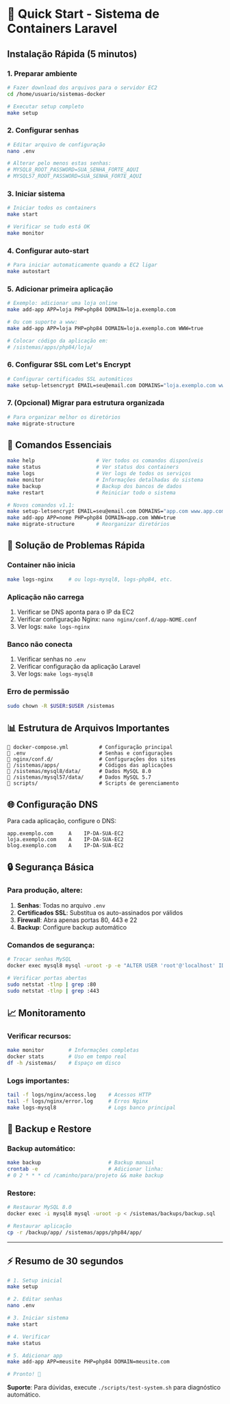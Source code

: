# 🚀 Quick Start - Sistema de Containers Laravel

## Instalação Rápida (5 minutos)

### 1. Preparar ambiente
```bash
# Fazer download dos arquivos para o servidor EC2
cd /home/usuario/sistemas-docker

# Executar setup completo
make setup
```

### 2. Configurar senhas
```bash
# Editar arquivo de configuração
nano .env

# Alterar pelo menos estas senhas:
# MYSQL8_ROOT_PASSWORD=SUA_SENHA_FORTE_AQUI
# MYSQL57_ROOT_PASSWORD=SUA_SENHA_FORTE_AQUI
```

### 3. Iniciar sistema
```bash
# Iniciar todos os containers
make start

# Verificar se tudo está OK
make monitor
```

### 4. Configurar auto-start
```bash
# Para iniciar automaticamente quando a EC2 ligar
make autostart
```

### 5. Adicionar primeira aplicação
```bash
# Exemplo: adicionar uma loja online
make add-app APP=loja PHP=php84 DOMAIN=loja.exemplo.com

# Ou com suporte a www:
make add-app APP=loja PHP=php84 DOMAIN=loja.exemplo.com WWW=true

# Colocar código da aplicação em:
# /sistemas/apps/php84/loja/
```

### 6. Configurar SSL com Let's Encrypt
```bash
# Configurar certificados SSL automáticos
make setup-letsencrypt EMAIL=seu@email.com DOMAINS="loja.exemplo.com www.loja.exemplo.com"
```

### 7. (Opcional) Migrar para estrutura organizada
```bash
# Para organizar melhor os diretórios
make migrate-structure
```

## 🎯 Comandos Essenciais

```bash
make help                    # Ver todos os comandos disponíveis
make status                  # Ver status dos containers
make logs                    # Ver logs de todos os serviços
make monitor                 # Informações detalhadas do sistema
make backup                  # Backup dos bancos de dados
make restart                 # Reiniciar todo o sistema

# Novos comandos v1.1:
make setup-letsencrypt EMAIL=seu@email.com DOMAINS="app.com www.app.com"  # SSL automático
make add-app APP=nome PHP=php84 DOMAIN=app.com WWW=true                   # App com www
make migrate-structure       # Reorganizar diretórios
```

## 🔧 Solução de Problemas Rápida

### Container não inicia
```bash
make logs-nginx     # ou logs-mysql8, logs-php84, etc.
```

### Aplicação não carrega
1. Verificar se DNS aponta para o IP da EC2
2. Verificar configuração Nginx: `nano nginx/conf.d/app-NOME.conf`
3. Ver logs: `make logs-nginx`

### Banco não conecta
1. Verificar senhas no `.env`
2. Verificar configuração da aplicação Laravel
3. Ver logs: `make logs-mysql8`

### Erro de permissão
```bash
sudo chown -R $USER:$USER /sistemas
```

## 📊 Estrutura de Arquivos Importantes

```
📁 docker-compose.yml          # Configuração principal
📁 .env                        # Senhas e configurações
📁 nginx/conf.d/               # Configurações dos sites
📁 /sistemas/apps/             # Códigos das aplicações
📁 /sistemas/mysql8/data/      # Dados MySQL 8.0
📁 /sistemas/mysql57/data/     # Dados MySQL 5.7
📁 scripts/                    # Scripts de gerenciamento
```

## 🌐 Configuração DNS

Para cada aplicação, configure o DNS:
```
app.exemplo.com     A    IP-DA-SUA-EC2
loja.exemplo.com    A    IP-DA-SUA-EC2
blog.exemplo.com    A    IP-DA-SUA-EC2
```

## 🔒 Segurança Básica

### Para produção, altere:
1. **Senhas**: Todas no arquivo `.env`
2. **Certificados SSL**: Substitua os auto-assinados por válidos
3. **Firewall**: Abra apenas portas 80, 443 e 22
4. **Backup**: Configure backup automático

### Comandos de segurança:
```bash
# Trocar senhas MySQL
docker exec mysql8 mysql -uroot -p -e "ALTER USER 'root'@'localhost' IDENTIFIED BY 'nova_senha';"

# Verificar portas abertas
sudo netstat -tlnp | grep :80
sudo netstat -tlnp | grep :443
```

## 📈 Monitoramento

### Verificar recursos:
```bash
make monitor        # Informações completas
docker stats        # Uso em tempo real
df -h /sistemas/    # Espaço em disco
```

### Logs importantes:
```bash
tail -f logs/nginx/access.log    # Acessos HTTP
tail -f logs/nginx/error.log     # Erros Nginx
make logs-mysql8                 # Logs banco principal
```

## 🚨 Backup e Restore

### Backup automático:
```bash
make backup                      # Backup manual
crontab -e                       # Adicionar linha:
# 0 2 * * * cd /caminho/para/projeto && make backup
```

### Restore:
```bash
# Restaurar MySQL 8.0
docker exec -i mysql8 mysql -uroot -p < /sistemas/backups/backup.sql

# Restaurar aplicação
cp -r /backup/app/ /sistemas/apps/php84/app/
```

---

## ⚡ Resumo de 30 segundos

```bash
# 1. Setup inicial
make setup

# 2. Editar senhas
nano .env

# 3. Iniciar sistema  
make start

# 4. Verificar
make status

# 5. Adicionar app
make add-app APP=meusite PHP=php84 DOMAIN=meusite.com

# Pronto! 🎉
```

**Suporte**: Para dúvidas, execute `./scripts/test-system.sh` para diagnóstico automático.
